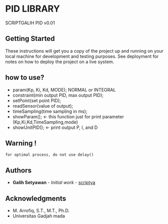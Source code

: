 # PID LIBRARY

SCRIPTGALIH PID v0.01

## Getting Started

These instructions will get you a copy of the project up and running on your local machine for development and testing purposes. See deployment for notes on how to deploy the project on a live system.

## how to use?

* param(Kp, Ki, Kd, MODE); NORMAL or INTEGRAL
* constraint(min output PID, max output PID);
* setPoint(set point PID);
* readSensor(value of output);
* timeSampling(time sampling in ms);
* showParam(); <- this function just for print parameter (Kp,Ki,Kd,TimeSampling,mode)
* showUnitPID(); <- print output P, I, and D

## Warning !

```
for optimal process, do not use delay()
```

## Authors

* **Galih Setyawan** - *Initial work* - [scriptya](https://github.com/scriptya)


## Acknowledgments

* M. Arrofiq, S.T., M.T., Ph.D.
* Universitas Gadjah mada

